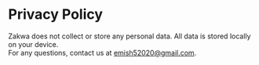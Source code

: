 # Privacy Policy

Zakwa does not collect or store any personal data. All data is stored locally on your device.  
For any questions, contact us at [emish52020@gmail.com](mailto:emish52020@gmail.com).
